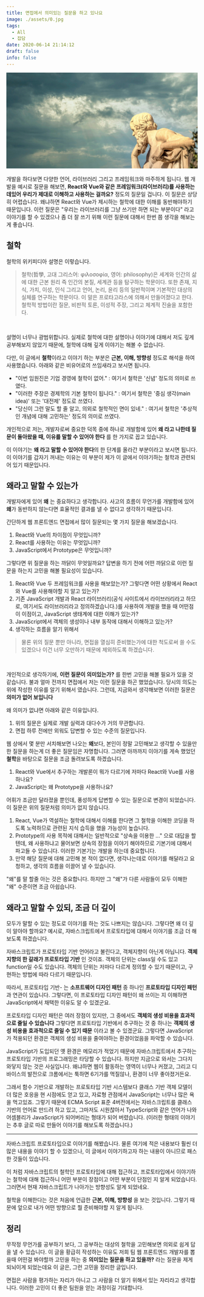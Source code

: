 ```yaml
---
title: 면접에서 의미있는 질문을 하고 있나요
image: ./assets/0.jpg
tags:
  - All
  - 잡담
date: 2020-06-14 21:14:12
draft: false
info: false
---
```



![image0](./assets/0.jpg)

개발을 하다보면 다양한 언어, 라이브러리 그리고 프레임워크와 마주하게 됩니다. 웹 개발을 예시로 질문을 해보면, **React와 Vue와 같은 프레임워크(라이브러리)를 사용하는데있어 우리가 제대로 이해하고 사용하는 걸까요?** 정도의 질문일 겁니다. 이 질문은 상당히 어렵습니다. 왜냐하면 React와 Vue가 제시하는 철학에 대한 이해를 동반해야하기 때문입니다. 이런 질문은 "우리는 라이브러리를 그냥 쓰기만 하면 되는 부분이다" 라고 이야기를 할 수 있겠으나 좀 더 잘 쓰기 위해 이런 질문에 대해서 한번 쯤 생각을 해보는 게 좋습니다.

## 철학

철학의 위키피디아 설명은 이렇습니다.

> 철학(哲學, 고대 그리스어: φιλοσοφία, 영어: philosophy)은 세계와 인간의 삶에 대한 근본 원리 즉 인간의 본질, 세계관 등을 탐구하는 학문이다. 또한 존재, 지식, 가치, 이성, 인식 그리고 언어, 논리, 윤리 등의 일반적이며 기본적인 대상의 실체를 연구하는 학문이다. 이 말은 프로타고라스에 의해서 만들어졌다고 한다. 철학적 방법이란 질문, 비판적 토론, 이성적 주장, 그리고 체계적 진술을 포함한다.

<br/>

설명이 너무나 광범위합니다. 실제로 철학에 대한 설명이나 이야기에 대해서 저도 깊게 공부해보지 않았기 때문에, 철학에 대해 깊게 이야기는 해볼 수 없습니다.

다만, 이 글에서 **철학**이라고 이야기 하는 부분은 **근본, 이해, 방향성** 정도로 해석을 하여 사용했습니다. 아래와 같은 비유어로의 쓰임새라고 보시면 됩니다.

- "이번 임원진은 기업 경영에 철학이 없어." : 여기서 철학은 '신념' 정도의 의미로 쓰였다.
- "이러한 주장은 경제학의 기본 철학이 됩니다." : 여기서 철학은 '중심 생각(main idea)' 또는 '대전제' 정도로 쓰였다.
- "당신이 그런 말도 할 줄 알고, 의외로 철학적인 면이 있네." : 여기서 철학은 '추상적인 개념에 대해 고민하는' 정도의 의미로 쓰였다.

개인적으로 저는, 개발자로써 중요한 덕목 중에 하나로 개발함에 있어 **왜 라고 나한테 질문이 돌아왔을 때, 이유를 말할 수 있어야 한다** 를 한 가지로 꼽고 있습니다.

이 이야기는 **왜 라고 말할 수 있어야 한다**의 한 단계를 올라간 부분이라고 보시면 됩니다. 이 이야기를 갑자기 꺼내는 이유는 이 부분이 제가 이 글에서 이야기하는 철학과 관련되어 있기 때문입니다.

## 왜라고 말할 수 있는가

개발자에게 있어 **왜** 는 중요하다고 생각합니다. 사고의 흐름이 무언가를 개발함에 있어 **왜**가 동반하지 않는다면 효율적인 결과를 낼 수 없다고 생각하기 때문입니다.

간단하게 웹 프론트엔드 면접에서 많이 질문되는 몇 가지 질문을 해보겠습니다.

1. React와 Vue의 차이점이 무엇입니까?
2. React를 사용하는 이유는 무엇입니까?
3. JavaScript에서 Prototype은 무엇입니까?

그렇다면 위 질문을 하는 까닭이 무엇일까요? 답변을 하기 전에 어떤 까닭으로 이런 질문을 하는지 고민을 해볼 필요성이 있습니다.

1. React와 Vue 두 프레임워크를 사용을 해보았는가? 그렇다면 어떤 상황에서 React와 Vue를 사용해야할 지 알고 있는가?
2. 기존 JavaScript 개발과 React 라이브러리(공식 사이트에서 라이브러리라고 하므로, 여기서도 라이브러리라고 정의하겠습니다.)를 사용하여 개발을 했을 때 어떤점이 이점이고, JavaScript 생태계에 대한 이해가 있는가?
3. JavaScript에서 객체의 생성이나 내부 동작에 대해서 이해하고 있는가?
4. 생각하는 흐름을 알기 위해서

> 물론 위의 질문 뿐만 아니라, 면접을 열심히 준비했는가에 대한 척도로써 쓸 수도 있겠으나 이건 너무 오만하기 때문에 제외하도록 하겠습니다.

<br/>

개인적으로 생각하기에, **이런 질문이 의미있는가?** 를 한번 고민을 해볼 필요가 있을 것 같습니다. 불과 얼마 전까지 면접에서 저는 이런 질문을 하곤 했었습니다. 당시의 의도는 위에 작성한 이유를 알기 위해서 였습니다. 그런데, 지금와서 생각해보면 이러한 질문은 **의미가 없어 보입니다**

왜 의미가 없냐면 아래와 같은 이유입니다.

1. 위의 질문은 실제로 개발 실력과 대다수가 거의 무관합니다.
2. 면접 하루 전에만 외워도 답변할 수 있는 수준의 질문입니다.

웹 상에서 몇 분만 서치해보면 나오는 **왜**보다, 본인이 정말 고민해보고 생각할 수 있을만한 질문을 하는게 더 좋은 질문임은 자명합니다. 그러면 아까까지 이야기를 게속 했었던 **철학**을 바탕으로 질문을 조금 돌려보도록 하겠습니다.

1. React와 Vue에서 추구하는 개발론이 뭐가 다르기에 저마다 React와 Vue를 사용하나요?
2. JavaScript는 왜 Prototype을 사용하나요?

어휘가 조금만 달라졌을 뿐인데, 풍성하게 답변할 수 있는 질문으로 변경이 되었습니다. 이 질문은 위의 질문처럼 의미가 없지 않습니다.

1. React, Vue가 역설하는 철학에 대해서 이해를 한다면 그 철학을 이해한 코딩을 하도록 노력하므로 관련된 지식 습득을 했을 가능성이 높습니다.
2. Prototype의 사용 목적에 대해서는 일반적으로 "상속을 이용한 ..." 으로 대답을 할 텐데, 왜 사용하냐고 물어보면 상속의 장점을 이야기 해야하므로 기본기에 대해서 파고들 수 있습니다. 이러한 기본기는 개발을 하는데 중요합니다.
3. 만약 해당 질문에 대해 고민해 본 적이 없다면, 생각나는데로 이야기를 해달라고 요청하고, 생각의 흐름을 이끌어 낼 수 있습니다.

"왜"를 말 할줄 아는 것은 중요합니다. 하지만 그 "왜"가 다른 사람들이 모두 이해한 "왜" 수준이면 조금 아쉽습니다.

## 왜라고 말할 수 있되, 조금 더 깊이

모두가 말할 수 있는 정도로 이야기를 하는 것도 나쁘지는 않습니다. 그렇다면 왜 더 깊이 알아야 할까요? 예시로, 자바스크립트에서 프로토타입에 대해서 이야기를 조금 더 해보도록 하겠습니다.

자바스크립트가 프로토타입 기반 언어라고 불린다고, 객체지향이 아닌게 아닙니다. **객체지향의 한 갈래가 프로토타입 기반** 인 것이죠. 객체의 단위는 class일 수도 있고 function일 수도 있습니다. 객체의 단위는 저마다 다르게 정의할 수 있기 때문이고, 구현하는 방법에 따라 다르기 때문입니다.

따라서, 프로토타입 기반- 는 **소프트웨어 디자인 패턴** 중 하나인 **프로토타입 디자인 패턴**과 연관이 있습니다. 그렇다면, 이 프로토타입 디자인 패턴이 왜 쓰이는 지 이해하면 JavaScript에서 채택한 이유도 알 수 있겠군요.

프로토타입 디자인 패턴은 여러 장점이 있지만, 그 중에서도 **객체의 생성 비용을 효과적으로 줄일 수 있습니다** 그렇다면 프로토타입 기반에서 추구하는 것 중 하나는 **객체의 생성 비용을 효과적으로 줄일 수 있기 때문** 이라고 볼 수 있겠군요. 그렇다면 JavaScript가 적용되던 환경은 객체의 생성 비용을 줄여야하는 환경이었음을 파악할 수 있습니다.

JavaScript가 도입되던 옛 환경은 메모리가 적었기 때문에 자바스크립트에서 추구하는 프로토타입 기반의 프로그래밍은 타당할 수 있습니다. 하지만 지금으로 와서는 그다지 와닿지 않는 것은 사실입니다. 왜냐하면 웹이 활동하는 영역이 너무나 커졌고, 그리고 디바이스의 발전으로 크롬에서는 툭하면 6기가를 먹질않나, 환경이 너무 좋아졌거든요.

그래서 함수 기반으로 개발하는 프로토타입 기반 시스템보다 클래스 기반 객체 모델이 더 많은 호응을 현 시점에도 얻고 있고, 자료형 관점에서 JavaScript는 너무나 많은 욕을 먹고있죠. 그렇기 때문에 ECMA Script 표준 4버전에서는 자바스크립트를 클래스 기반의 언어로 만드려 하고 있고, 그마저도 시원찮아서 TypeScript와 같은 언어가 나와 어셈블리가 JavaScript가 되어버리는 형태가 되어 버렸습니다. (이러한 형태의 이야기는 추후 글로 따로 만들어 이야기를 해보도록 하겠습니다.)

---

자바스크립트 프로토타입으로 이야기를 해봤습니다. 물론 여기에 적은 내용보다 훨씬 더 많은 내용을 이야기 할 수 있겠으나, 이 글에서 이야기하고자 하는 내용이 아니므로 패스한 것들이 있습니다.

이 처럼 자바스크립트의 철학인 프로토타입에 대해 접근하고, 프로토타입에서 이야기하는 철학에 대해 접근하니 어떤 부분이 장점이고 어떤 부분이 단점인 지 알게 되었습니다. 그러면서 현재 자바스크립트가 나아가는 방향성도 알게 되었네요.

철학을 이해한다는 것은 처음에 언급한 **근본, 이해, 방향성** 을 보는 것입니다. 그렇기 때문에 앞으로 내가 어떤 방향으로 뭘 준비해야할 지 알게 됩니다.

## 정리

무작정 무언가를 공부하기 보다, 그 공부하는 대상의 철학을 고민해보면 의외로 쉽게 답을 낼 수 있습니다. 이 글을 황급히 작성하는 이유도 저희 팀 웹 프론트엔드 개발자를 뽑을때 어떤걸 봐야할까 고민을 하는 중 **의미있는 질문을 하고 있을까?** 라는 질문을 제게 되뇌이게 되었는데요 이 글은, 그런 고민을 정리한 글입니다.

면접은 사람을 평가하는 자리가 아니고 그 사람을 더 알기 위해서 있는 자리라고 생각합니다. 이러한 고민이 더 좋은 팀원을 얻는 과정이길 기대합니다.
